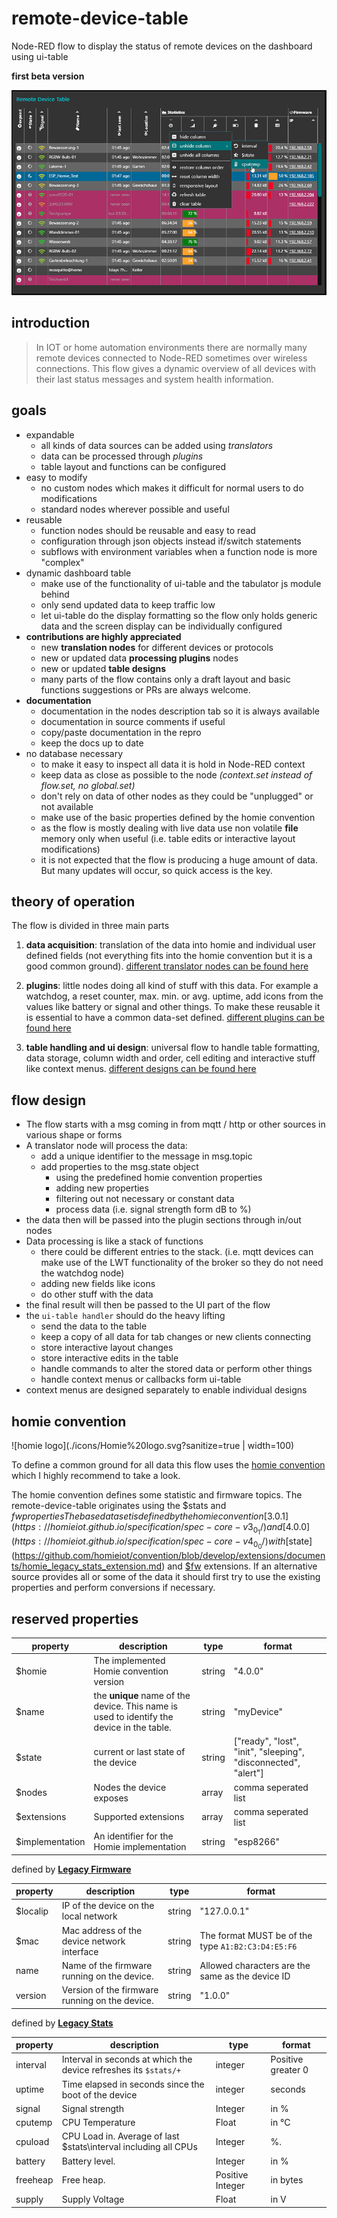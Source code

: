# remote-device-table
Node-RED flow to display the status of remote devices on the dashboard using ui-table

**first beta version**

![screenshot](https://github.com/Christian-Me/remote-device-table/blob/master/screenshots/teaser.png?raw=true)
## introduction
>In IOT or home automation environments there are normally many remote devices connected to Node-RED sometimes over wireless connections. This flow gives a dynamic overview of all devices with their last status messages and system health information.

## goals
- expandable
  - all kinds of data sources can be added using *translators*
  - data can be processed through *plugins*
  - table layout and functions can be configured
- easy to modify
  - no custom nodes which makes it difficult for normal users to do modifications
  - standard nodes wherever possible and useful
- reusable
  - function nodes should be reusable and easy to read
  - configuration through json objects instead if/switch statements
  - subflows with environment variables when a function node is more "complex"
- dynamic dashboard table
  - make use of the functionality of ui-table and the tabulator js module behind
  - only send updated data to keep traffic low
  - let ui-table do the display formatting so the flow only holds generic data and the screen display can be individually configured
- **contributions are highly appreciated**
  - new **translation nodes** for different devices or protocols
  - new or updated data **processing plugins** nodes
  - new or updated **table designs**
  - many parts of the flow contains only a draft layout and basic functions suggestions or PRs are always welcome.
- **documentation**
  - documentation in the nodes description tab so it is always available
  - documentation in source comments if useful
  - copy/paste documentation in the repro 
  - keep the docs up to date
- no database necessary
  - to make it easy to inspect all data it is hold in Node-RED context
  - keep data as close as possible to the node *(context.set instead of flow.set, no global.set)*
  - don't rely on data of other nodes as they could be "unplugged" or not available 
  - make use of the basic properties defined by the homie convention
  - as the flow is mostly dealing with live data use non volatile **file** memory only when useful (i.e. table edits or interactive layout modifications)
  - it is not expected that the flow is producing a huge amount of data. But many updates will occur, so quick access is the key.

## theory of operation

The flow is divided in three main parts

1. **data acquisition**: translation of the data into homie and individual user defined fields (not everything fits into the homie convention but it is a good common ground). [different translator nodes can be found here](https://github.com/Christian-Me/remote-device-table/tree/master/translators)

2. **plugins**: little nodes doing all kind of stuff with this data. For example a watchdog, a reset counter, max. min. or avg. uptime, add icons from the values like battery or signal and other things. To make these reusable it is essential to have a common data-set defined. [different plugins can be found here](https://github.com/Christian-Me/remote-device-table/tree/master/plugins)

3. **table handling and ui design**: universal flow to handle table formatting, data storage, column width and order, cell editing and interactive stuff like context menus. [different designs can be found here](https://github.com/Christian-Me/remote-device-table/tree/master/table%20designs)

## flow design

- The flow starts with a msg coming in from mqtt / http or other sources in various shape or forms
- A translator node will process the data:
  - add a unique identifier to the message in msg.topic
  - add properties to the msg.state object 
    - using the predefined homie convention properties
    - adding new properties
    - filtering out not necessary or constant data
    - process data (i.e. signal strength form dB to %)
- the data then will be passed into the plugin sections through in/out nodes
- Data processing is like a stack of functions
  - there could be different entries to the stack. (i.e. mqtt devices can make use of the LWT functionality of the broker so they do not need the watchdog node)
  - adding new fields like icons
  - do other stuff with the data
- the final result will then be passed to the UI part of the flow
- the `ui-table handler` should do the heavy lifting 
  - send the data to the table
  - keep a copy of all data for tab changes or new clients connecting
  - store interactive layout changes
  - store interactive edits in the table
  - handle commands to alter the stored data or perform other things
  - handle context menus or callbacks form ui-table
- context menus are designed separately to enable individual designs

## homie convention

![homie logo](./icons/Homie%20logo.svg?sanitize=true | width=100)

To define a common ground for all data this flow uses the [homie convention](https://homieiot.github.io/) which I highly recommend to take a look.

The homie convention defines some statistic and firmware topics. The remote-device-table originates using the $stats and $fw properties The base dataset is defined by the homie convention [3.0.1](https://homieiot.github.io/specification/spec-core-v3_0_1/) and [4.0.0](https://homieiot.github.io/specification/spec-core-v4_0_0/) with [$state](https://github.com/homieiot/convention/blob/develop/extensions/documents/homie_legacy_stats_extension.md) and [$fw](https://github.com/homieiot/convention/blob/develop/extensions/documents/homie_legacy_firmware_extension.md) extensions. 
If an alternative source provides all or some of the data it should first try to use the existing properties and perform conversions if necessary.

## reserved properties
property | description | type    | format 
-------- | ----------- | ------- | ------ 
$homie | The implemented Homie convention version | string | "4.0.0"
$name | the **unique** name of the device. This name is used to identify the device in the table. | string | "myDevice"
$state | current or last state of the device | string | ["ready", "lost", "init", "sleeping", "disconnected", "alert"]
$nodes	| Nodes the device exposes | array | comma seperated list
$extensions	| Supported extensions | array | comma seperated list
$implementation | An identifier for the Homie implementation | string | "esp8266"



defined by [**Legacy Firmware**](https://github.com/homieiot/convention/blob/develop/extensions/documents/homie_legacy_firmware_extension.md)

property | description | type    | format
-------- | ----------- | ------- | ------
$localip | IP of the device on the local network | string | "127.0.0.1"
$mac | Mac address of the device network interface | string | The format MUST be of the type `A1:B2:C3:D4:E5:F6`
name | Name of the firmware running on the device. | string | Allowed characters are the same as the device ID
version | Version of the firmware running on the device. | string | "1.0.0"


defined by [**Legacy Stats**](https://github.com/homieiot/convention/blob/develop/extensions/documents/homie_legacy_stats_extension.md)

property | description | type    | format
-------- | ----------- | ------- | ------
interval | Interval in seconds at which the device refreshes its `$stats/+` | integer | Positive greater 0
uptime | Time elapsed in seconds since the boot of the device | integer | seconds
signal | Signal strength | Integer | in %
cputemp | CPU Temperature | Float | in °C
cpuload | CPU Load in. Average of last $stats\interval including all CPUs | Integer | %. 
battery | Battery level. | Integer | in %
freeheap | Free heap. |	Positive Integer | in bytes
supply | Supply Voltage | Float | in V

